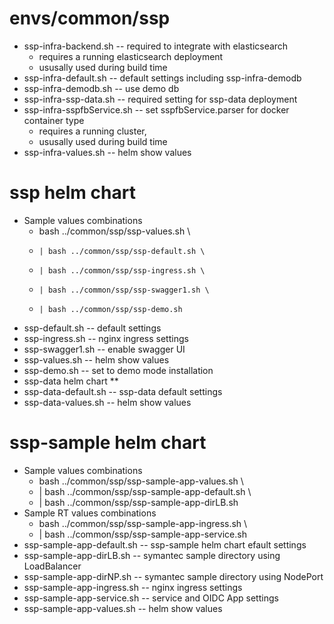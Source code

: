 # envs/common/ssp
* ssp-infra-backend.sh -- required to integrate with elasticsearch
	* requires a running elasticsearch deployment
	* ususally used during build time
* ssp-infra-default.sh -- default settings including ssp-infra-demodb
* ssp-infra-demodb.sh -- use demo db
* ssp-infra-ssp-data.sh -- required setting for ssp-data deployment
* ssp-infra-sspfbService.sh -- set sspfbService.parser for docker container type
	* requires a running cluster,
	* ususally used during build time
* ssp-infra-values.sh -- helm show values
# ssp helm chart 
* Sample values combinations
	* bash ../common/ssp/ssp-values.sh \
	*     | bash ../common/ssp/ssp-default.sh \
	*     | bash ../common/ssp/ssp-ingress.sh \
	*     | bash ../common/ssp/ssp-swagger1.sh \
	*     | bash ../common/ssp/ssp-demo.sh
* ssp-default.sh -- default settings
* ssp-ingress.sh -- nginx ingress settings
* ssp-swagger1.sh -- enable swagger UI
* ssp-values.sh -- helm show values
* ssp-demo.sh -- set to demo mode installation
* ssp-data helm chart **
* ssp-data-default.sh -- ssp-data default settings
* ssp-data-values.sh -- helm show values
# ssp-sample helm chart
* Sample values combinations
	* bash ../common/ssp/ssp-sample-app-values.sh \
	*    | bash ../common/ssp/ssp-sample-app-default.sh \
	*    | bash ../common/ssp/ssp-sample-app-dirLB.sh
* Sample RT values combinations
	* bash ../common/ssp/ssp-sample-app-ingress.sh \
	*    | bash ../common/ssp/ssp-sample-app-service.sh
* ssp-sample-app-default.sh -- ssp-sample helm chart efault settings
* ssp-sample-app-dirLB.sh -- symantec sample directory using LoadBalancer
* ssp-sample-app-dirNP.sh -- symantec sample directory using NodePort
* ssp-sample-app-ingress.sh -- nginx ingress settings
* ssp-sample-app-service.sh -- service and OIDC App settings
* ssp-sample-app-values.sh -- helm show values


